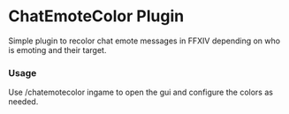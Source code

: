 # ChatEmoteColor Plugin
Simple plugin to recolor chat emote messages in FFXIV depending on who is emoting and their target.

### Usage
Use /chatemotecolor ingame to open the gui and configure the colors as needed.
  

